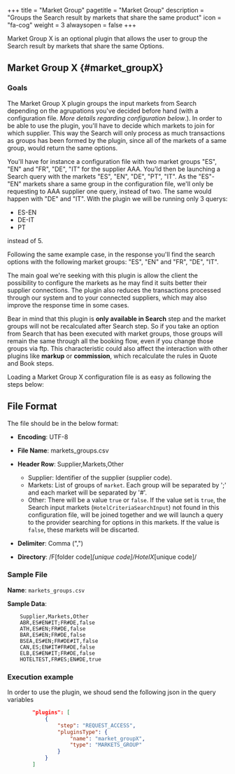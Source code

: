 +++
title = "Market Group"
pagetitle = "Market Group"
description = "Groups the Search result by markets that share the same product"
icon = "fa-cog"
weight = 3
alwaysopen = false
+++

Market Group X is an optional plugin that allows the user to group the Search result by markets that share the same Options.

## Market Group X {#market_groupX}

### Goals

The Market Group X plugin groups the input markets from Search depending on the agrupations you've decided before hand (with a configuration file. _More details regarding configuration below_.). In order to be able to use the plugin, you'll have to decide which markets to join for which supplier. This way the Search will only process as much transactions as groups has been formed by the plugin, since all of the markets of a same group, would return the same options.

You'll have for instance a configuration file with two market groups "ES", "EN" and "FR", "DE", "IT" for the supplier AAA. You'ld then be launching a Search query with the markets "ES", "EN", "DE", "PT", "IT". As the "ES"-"EN" markets share a same group in the configuration file, we'll only be requesting to AAA supplier one query, instead of two. The same would happen with "DE" and "IT". With the plugin we will be running only 3 querys:

* ES-EN
* DE-IT
* PT

instead of 5.

Following the same example case, in the response you'll find the search options with the following market groups: "ES", "EN" and "FR", "DE", "IT".

The main goal we're seeking with this plugin is allow the client the possibility to configure the markets as he may find it suits better their supplier connections. The plugin also reduces the transactions processed through our system and to your connected suppliers, which may also improve the response time in some cases.

Bear in mind that this plugin is **only available in Search** step and the market groups will not be recalculated after Search step. So if you take an option from Search that has been executed with market groups, those groups will remain the same through all the booking flow, even if you change those groups via ftp. This characteristic could also affect the interaction with other plugins like **markup** or **commission**, which recalculate the rules in Quote and Book steps.

Loading a Market Group X configuration file is as easy as following the steps below:

## File Format

The file should be in the below format:

* **Encoding**: UTF-8
* **File Name**: markets_groups.csv
* **Header Row**: Supplier,Markets,Other

    * Supplier: Identifier of the supplier (supplier code). 
    * Markets: List of groups of `market`. Each group will be separated by ';' and each market will be separated by '#'.
    * Other: There will be a value `true` or `false`. If the value set is `true`, the Search input markets (`HotelCriteriaSearchInput`) not found in this configuration file, will be joined together and we will launch a query to the provider searching for options in this markets. If the value is `false`, these markets will be discarted.


* **Delimiter**:  Comma (",")

* **Directory**:  /F[folder code]_[unique code]/HotelX_[unique code]/

### Sample File

**Name**: `markets_groups.csv`

**Sample Data**:

```csv
    Supplier,Markets,Other
    ABR,ES#EN#IT;FR#DE,false
    ATH,ES#EN;FR#DE,false
    BAR,ES#EN;FR#DE,false
    BSEA,ES#EN;FR#DE#IT,false
    CAN,ES;EN#IT#FR#DE,false
    ELB,ES#EN#IT;FR#DE,false
    HOTELTEST,FR#ES;EN#DE,true
```

### Execution example

In order to use the plugin, we shoud send the following json in the query variables 

```json
		"plugins": [
			{
				"step": "REQUEST_ACCESS",
				"pluginsType": {
					"name": "market_groupX",
					"type": "MARKETS_GROUP"
				}
			}
		]
```